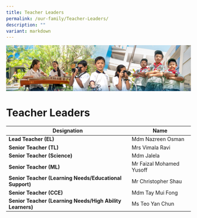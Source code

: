 ```yaml
---
title: Teacher Leaders
permalink: /our-family/Teacher-Leaders/
description: ""
variant: markdown
---
```

![](/images/AboutUs.jpg)

Teacher Leaders
===============

| Designation        |   Name   |
|---------------------------|-------------------|
| **Lead Teacher (EL)**        | Mdm Nazreen Osman |
| **Senior Teacher (TL)**      | Mrs Vimala Ravi   |
| **Senior Teacher (Science)** | Mdm Jalela        |
| **Senior Teacher (ML)**      | Mr Faizal Mohamed Yusoff    |
| **Senior Teacher (Learning Needs/Educational Support)**      | Mr Christopher Shau   |
| **Senior Teacher (CCE)** | Mdm Tay Mui Fong        |
| **Senior Teacher (Learning Needs/High Ability Learners)**      | Ms Teo Yan Chun    |